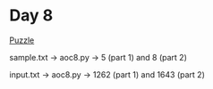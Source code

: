 # Day 8

[Puzzle](https://adventofcode.com/2020/day/8)

sample.txt -> aoc8.py -> 5 (part 1) and 8 (part 2)

input.txt -> aoc8.py -> 1262 (part 1) and 1643 (part 2)

